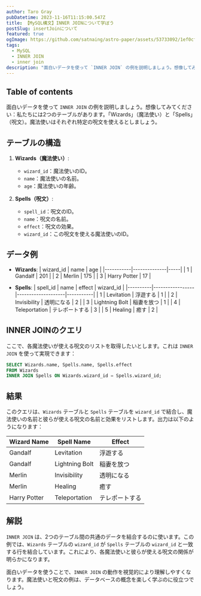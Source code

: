 ```yaml
---
author: Taro Gray
pubDatetime: 2023-11-16T11:15:00.547Z
title: 【MySQL構文】INNER JOINについて学ぼう
postSlug: insertJoinについて
featured: true
ogImage: https://github.com/satnaing/astro-paper/assets/53733092/1ef0cf03-8137-4d67-ac81-84a032119e3a
tags:
  - MySQL
  - INNER JOIN
  - inner join
description: "面白いデータを使って `INNER JOIN` の例を説明しましょう。想像してみてください：私たちには2つのテーブルがあります。「Wizards」（魔法使い）と「Spells」（呪文）。魔法使いはそれぞれ特定の呪文を使えるとしましょう。"
---
```


## Table of contents

面白いデータを使って `INNER JOIN` の例を説明しましょう。想像してみてください：私たちには2つのテーブルがあります。「Wizards」（魔法使い）と「Spells」（呪文）。魔法使いはそれぞれ特定の呪文を使えるとしましょう。

## テーブルの構造

1. **Wizards（魔法使い）**:

   - `wizard_id`：魔法使いのID。
   - `name`：魔法使いの名前。
   - `age`：魔法使いの年齢。

2. **Spells（呪文）**:
   - `spell_id`：呪文のID。
   - `name`：呪文の名前。
   - `effect`：呪文の効果。
   - `wizard_id`：この呪文を使える魔法使いのID。

## データ例

- **Wizards**:
  | wizard_id | name | age |
  |-----------|--------------|-----|
  | 1 | Gandalf | 201 |
  | 2 | Merlin | 175 |
  | 3 | Harry Potter | 17 |

- **Spells**:
  | spell_id | name | effect | wizard_id |
  |----------|-----------------|--------------------|-----------|
  | 1 | Levitation | 浮遊する | 1 |
  | 2 | Invisibility | 透明になる | 2 |
  | 3 | Lightning Bolt | 稲妻を放つ | 1 |
  | 4 | Teleportation | テレポートする | 3 |
  | 5 | Healing | 癒す | 2 |

## INNER JOINのクエリ

ここで、各魔法使いが使える呪文のリストを取得したいとします。これは `INNER JOIN` を使って実現できます：

```sql
SELECT Wizards.name, Spells.name, Spells.effect
FROM Wizards
INNER JOIN Spells ON Wizards.wizard_id = Spells.wizard_id;
```

## 結果

このクエリは、`Wizards` テーブルと `Spells` テーブルを `wizard_id` で結合し、魔法使いの名前と彼らが使える呪文の名前と効果をリストします。出力は以下のようになります：

| Wizard Name  | Spell Name     | Effect         |
| ------------ | -------------- | -------------- |
| Gandalf      | Levitation     | 浮遊する       |
| Gandalf      | Lightning Bolt | 稲妻を放つ     |
| Merlin       | Invisibility   | 透明になる     |
| Merlin       | Healing        | 癒す           |
| Harry Potter | Teleportation  | テレポートする |

## 解説

`INNER JOIN` は、2つのテーブル間の共通のデータを結合するのに使います。この例では、`Wizards` テーブルの `wizard_id` が `Spells` テーブルの `wizard_id` と一致する行を結合しています。これにより、各魔法使いと彼らが使える呪文の関係が明らかになります。

面白いデータを使うことで、`INNER JOIN` の動作を視覚的により理解しやすくなります。魔法使いと呪文の例は、データベースの概念を楽しく学ぶのに役立つでしょう。
